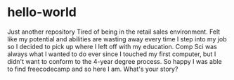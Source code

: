 # hello-world
Just another repository
Tired of being in the retail sales environment. Felt like my potential and abilities are wasting away every time I step into my job so I decided to pick up where I left off with my education. Comp Sci was always what I wanted to do ever since I touched my first computer, but I didn't want to conform to the 4-year degree process. So happy I was able to find freecodecamp and so here I am. What's your story?
